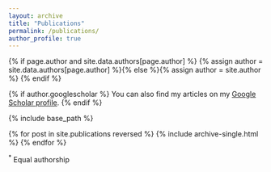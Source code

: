 ```yaml
---
layout: archive
title: "Publications"
permalink: /publications/
author_profile: true
---
```


{% if page.author and site.data.authors[page.author] %}
  {% assign author = site.data.authors[page.author] %}{% else %}{% assign author = site.author %}
{% endif %}

{% if author.googlescholar %}
  You can also find my articles on my <a href="{{author.googlescholar}}">Google Scholar profile</a>.
{% endif %}

{% include base_path %}

{% for post in site.publications reversed %}
  {% include archive-single.html %}
{% endfor %}

<sup>*</sup> Equal authorship